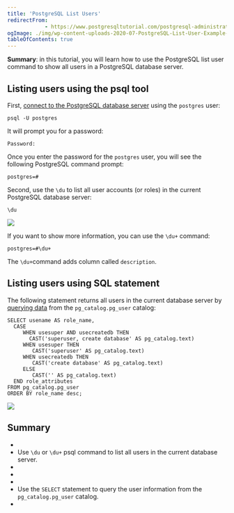 ```yaml
---
title: 'PostgreSQL List Users'
redirectFrom: 
            - https://www.postgresqltutorial.com/postgresql-administration/postgresql-list-users/
ogImage: ./img/wp-content-uploads-2020-07-PostgreSQL-List-User-Example-1.png
tableOfContents: true
---
```



**Summary**: in this tutorial, you will learn how to use the PostgreSQL list user command to show all users in a PostgreSQL database server.





## Listing users using the psql tool





First, [connect to the PostgreSQL database server](https://www.postgresqltutorial.com/postgresql-jdbc/connecting-to-postgresql-database/) using the `postgres` user:





```
psql -U postgres
```





It will prompt you for a password:





```
Password:
```





Once you enter the password for the `postgres` user, you will see the following PostgreSQL command prompt:





```
postgres=#
```





Second, use the `\du` to list all user accounts (or roles) in the current PostgreSQL database server:





```
\du
```





![](./img/wp-content-uploads-2020-07-PostgreSQL-List-User-Example-1.png)





If you want to show more information, you can use the `\du+` command:





```
postgres=#\du+
```





The `\du+`command adds column called `description`.





## Listing users using SQL statement





The following statement returns all users in the current database server by [querying data](/docs/postgresql/postgresql-select) from the `pg_catalog.pg_user` catalog:





```
SELECT usename AS role_name,
  CASE
     WHEN usesuper AND usecreatedb THEN
	   CAST('superuser, create database' AS pg_catalog.text)
     WHEN usesuper THEN
	    CAST('superuser' AS pg_catalog.text)
     WHEN usecreatedb THEN
	    CAST('create database' AS pg_catalog.text)
     ELSE
	    CAST('' AS pg_catalog.text)
  END role_attributes
FROM pg_catalog.pg_user
ORDER BY role_name desc;
```





![](./img/wp-content-uploads-2020-07-PostgreSQL-List-User-Using-SQL-example.png)





## Summary





- 
- Use `\du` or `\du+` psql command to list all users in the current database server.
- 
-
- 
- Use the `SELECT` statement to query the user information from the `pg_catalog.pg_user` catalog.
- 


